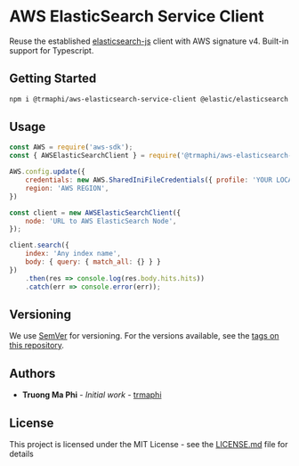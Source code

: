 # AWS ElasticSearch Service Client

Reuse the established [elasticsearch-js](https://github.com/elastic/elasticsearch-js) client with AWS signature v4. Built-in support for Typescript.

## Getting Started

```bash
npm i @trmaphi/aws-elasticsearch-service-client @elastic/elasticsearch aws-sdk
```

## Usage

```javascript
const AWS = require('aws-sdk');
const { AWSElasticSearchClient } = require('@trmaphi/aws-elasticsearch-service-client');

AWS.config.update({
    credentials: new AWS.SharedIniFileCredentials({ profile: 'YOUR LOCAL AWS PROFILE'}),
    region: 'AWS REGION',
})

const client = new AWSElasticSearchClient({
    node: 'URL to AWS ElasticSearch Node',
});

client.search({
    index: 'Any index name',
    body: { query: { match_all: {} } }
})
    .then(res => console.log(res.body.hits.hits))
    .catch(err => console.error(err));
```

## Versioning

We use [SemVer](http://semver.org/) for versioning. For the versions available, see the [tags on this repository](https://github.com/trmaphi/aws-elasticsearch-client/tags).

## Authors

* **Truong Ma Phi** - *Initial work* - [trmaphi](https://github.com/trmaphi)


## License

This project is licensed under the MIT License - see the [LICENSE.md](LICENSE) file for details

